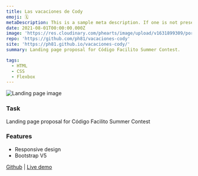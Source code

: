 ```yaml
---
title: Las vacaciones de Cody
emoji: 🗓
metaDescription: This is a sample meta description. If one is not present in your page/project's front matter, the default metadata.desciption will be used instead.
date: 2021-08-01T00:00:00.000Z
image: 'https://res.cloudinary.com/phearts/image/upload/v1631899309/portfolio/cody.jpg'
repo: 'https://github.com/ph81/vacaciones-cody'
site: 'https://ph81.github.io/vacaciones-cody/'
summary: Landing page proposal for Código Facilito Summer Contest.

tags:
  - HTML
  - CSS
  - Flexbox
---
```

![Landing page image](https://res.cloudinary.com/phearts/image/upload/v1631899309/portfolio/cody.jpg)

### Task

Landing page proposal for Código Facilito Summer Contest

### Features

- Responsive design
- Bootstrap V5

[Github](https://github.com/ph81/vacaciones-cody) | [Live demo](https://ph81.github.io/vacaciones-cody/)
